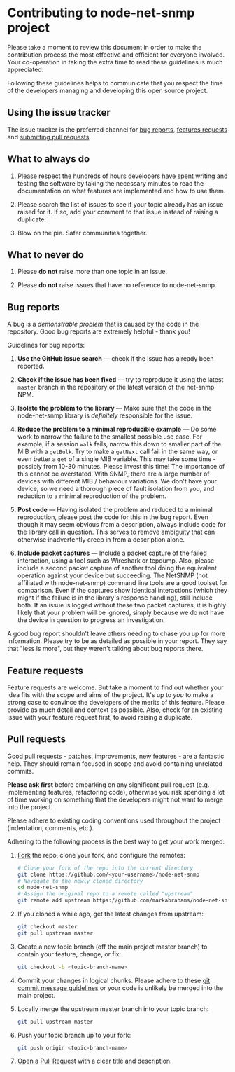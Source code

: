 # Contributing to node-net-snmp project

Please take a moment to review this document in order to make the contribution
process the most effective and efficient for everyone involved. Your co-operation
in taking the extra time to read these guidelines is much appreciated.

Following these guidelines helps to communicate that you respect the time of
the developers managing and developing this open source project.

## Using the issue tracker

The issue tracker is the preferred channel for [bug reports](#bugs),
[features requests](#features) and [submitting pull
requests](#pull-requests).

## What to always do

1. Please respect the hundreds of hours developers have spent writing and testing
   the software by taking the necessary minutes to read the documentation on what
   features are implemented and how to use them.

2. Please search the list of issues to see if your topic already has an issue
   raised for it. If so, add your comment to that issue instead of raising a
   duplicate.

3. Blow on the pie. Safer communities together.

## What to never do

1. Please **do not** raise more than one topic in an issue.

2. Please **do not** raise issues that have no reference to node-net-snmp.

<a name="bugs"></a>
## Bug reports

A bug is a _demonstrable problem_ that is caused by the code in the repository.
Good bug reports are extremely helpful - thank you!

Guidelines for bug reports:

1. **Use the GitHub issue search** &mdash; check if the issue has already been
   reported.

2. **Check if the issue has been fixed** &mdash; try to reproduce it using the
   latest `master` branch in the repository or the latest version of the
   net-snmp NPM.

3. **Isolate the problem to the library** &mdash; Make sure that the code
in the node-net-snmp library is _definitely_ responsible for the issue.

4. **Reduce the problem to a minimal reproducible example** &mdash; Do some work to
narrow the failure to the smallest possible use case.  For example, if a session
`walk` fails, narrow this down to smaller part of the MIB with a `getBulk`.  Try to
make a `getNext` call fail in the same way, or even better a `get` of a single MIB
variable.  This may take some time - possibly from 10-30 minutes.  Please invest this
time!  The importance of this cannot be overstated.  With SNMP, there are a large number
of devices with different MIB / behaviour variations.  We don't have your device, so
we need a thorough piece of fault isolation from you, and reduction to a minimal
reproduction of the problem.

5. **Post code** &mdash; Having isolated the problem and reduced to a minimal
reproduction, please post the code for this in the bug report.  Even though it may
seem obvious from a description, always include code for the library call in question.
This serves to remove ambiguity that can otherwise inadvertently creep in from a
description alone.

6. **Include packet captures** &mdash; Include a packet capture of the failed interaction,
using a tool such as Wireshark or tcpdump.  Also, please include a second packet capture
of another tool doing the equivalent operation against your device but succeeding.  The
NetSNMP (not affiliated with node-net-snmp) command line tools are a good toolset for
comparison.  Even if the captures show identical interactions (which they might if the
failure is in the library's response handling), still include both.  If an issue is logged
without these two packet captures, it is highly likely that your problem will be ignored,
simply because we do not have the device in question to progress an investigation.

A good bug report shouldn't leave others needing to chase you up for more information.
Please try to be as detailed as possible in your report.  They say that "less is more",
but they weren't talking about bug reports there.


<a name="features"></a>
## Feature requests

Feature requests are welcome. But take a moment to find out whether your idea
fits with the scope and aims of the project. It's up to *you* to make a strong
case to convince the developers of the merits of this feature. Please
provide as much detail and context as possible. Also, check for an existing
issue with your feature request first, to avoid raising a duplicate.

<a name="pull-requests"></a>
## Pull requests

Good pull requests - patches, improvements, new features - are a fantastic
help. They should remain focused in scope and avoid containing unrelated
commits.

**Please ask first** before embarking on any significant pull request (e.g.
implementing features, refactoring code), otherwise you risk spending a lot of
time working on something that the developers might not want to merge into the
project.

Please adhere to existing coding conventions used throughout the project (indentation,
comments, etc.).

Adhering to the following process is the best way to get your work merged:

1. [Fork](http://help.github.com/fork-a-repo/) the repo, clone your fork,
   and configure the remotes:

   ```bash
   # Clone your fork of the repo into the current directory
   git clone https://github.com/<your-username>/node-net-snmp
   # Navigate to the newly cloned directory
   cd node-net-snmp
   # Assign the original repo to a remote called "upstream"
   git remote add upstream https://github.com/markabrahams/node-net-snmp
   ```

2. If you cloned a while ago, get the latest changes from upstream:

   ```bash
   git checkout master
   git pull upstream master
   ```

3. Create a new topic branch (off the main project master branch) to
   contain your feature, change, or fix:

   ```bash
   git checkout -b <topic-branch-name>
   ```

4. Commit your changes in logical chunks. Please adhere to these [git commit
   message guidelines](http://tbaggery.com/2008/04/19/a-note-about-git-commit-messages.html)
   or your code is unlikely be merged into the main project.

5. Locally merge the upstream master branch into your topic branch:

   ```bash
   git pull upstream master
   ```

6. Push your topic branch up to your fork:

   ```bash
   git push origin <topic-branch-name>
   ```

7. [Open a Pull Request](https://help.github.com/articles/using-pull-requests/)
    with a clear title and description.
